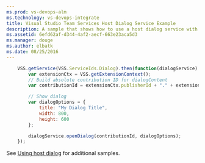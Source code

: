 ```yaml
---
ms.prod: vs-devops-alm
ms.technology: vs-devops-integrate
title: Visual Studio Team Services Host Dialog Service Example
description: A sample that shows how to use a host dialog service with a Visual Studio Team Services extension
ms.assetid: 6efd62af-d344-4af2-aecf-663e23aca5d3
ms.manager: douge
ms.author: elbatk
ms.date: 08/25/2016
---
```


```js
    VSS.getService(VSS.ServiceIds.Dialog).then(function(dialogService) {
        var extensionCtx = VSS.getExtensionContext();
        // Build absolute contribution ID for dialogContent
        var contributionId = extensionCtx.publisherId + "." + extensionCtx.extensionId + ".dialogContent";

        // Show dialog
        var dialogOptions = {
            title: "My Dialog Title",
            width: 800,
            height: 600
        };

        dialogService.openDialog(contributionId, dialogOptions);
    });
```

See [Using host dialog](../../../../develop/using-host-dialog.md) for additional samples.